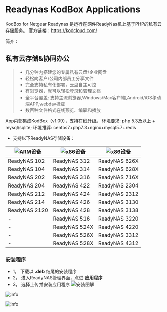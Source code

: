 # Readynas KodBox Applications 
KodBox for Netgear Readynas 是运行在网件ReadyNas机上基于PHP的私有云存储服务。
官方链接：https://kodcloud.com/

简介：
## 私有云存储&协同办公
> * 几分钟内搭建您的专属私有云盘/企业网盘
> * 轻松向客户/公司内部员工分享文件
> * 完全支持私有化部署，云盘自主可控
> * 有浏览器，就可以轻松登录和管理文档
> * 全平台覆盖: 支持主流浏览器,Windows/Mac客户端,Android/iOS移动端APP,webdav挂载
> * 数百种文件格式在线预览、编辑和播放

App内部集成KodBox（v1.09），支持在线升级。
环境要求: php 5.3及以上 + mysql/sqlite;
环境推荐: centos7+php7.3+nginx+mysql5.7+redis


* 支持以下ReadyNAS存储设备：

| ![ARM设备](https://github.com/iranee/readynas-aria2/blob/master/ARM_button.png) | ![x86设备](https://github.com/iranee/readynas-aria2/blob/master/x86_button.png) |![x86设备](https://github.com/iranee/readynas-aria2/blob/master/x86_button.png)  |
| --------         |------|-----|
| ReadyNAS 102        | ReadyNAS 312        | ReadyNAS 626X        |
| ReadyNAS 104        | ReadyNAS 314        | ReadyNAS 628X        |
| ReadyNAS 202        | ReadyNAS 316        | ReadyNAS 716X        |
| ReadyNAS 204        | ReadyNAS 422        | ReadyNAS 2304        |
| ReadyNAS 212        | ReadyNAS 424        | ReadyNAS 2312        |
| ReadyNAS 214        | ReadyNAS 426        | ReadyNAS 3130        |
| ReadyNAS 2120       | ReadyNAS 428        | ReadyNAS 3138        |
|        -            | ReadyNAS 516        | ReadyNAS 3220        |
|        -            | ReadyNAS 524X        | ReadyNAS 4220        |
|        -            | ReadyNAS 526X        | ReadyNAS 3312        |
|        -            | ReadyNAS 528X        | ReadyNAS 4312        |

### 安装程序
* 1， 下载以 **.deb** 结尾的安装程序
* 2， 进入ReadyNAS管理界面，点进 **应用程序**
* 3， 选择上传并安装应用程序
![安装图解](https://github.com/iranee/kodexplorer/blob/master/install.jpg)

![info](https://github.com/iranee/kodexplorer/blob/master/ui.jpg)

![info](https://github.com/iranee/kodexplorer/blob/master/ui2.jpg)
